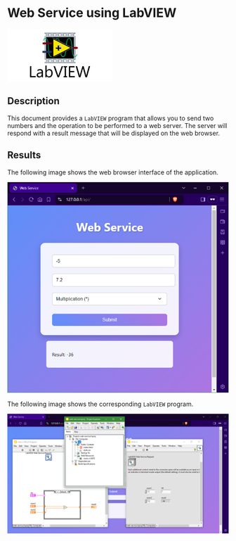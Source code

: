 # Web Service using LabVIEW

![LabVIEW Logo](ni_labview_logo.svg)

## Description

This document provides a `LabVIEW` program that allows you to send two numbers and the operation to be performed to a web server. The server will respond with a result message that will be displayed on the web browser.

## Results

The following image shows the web browser interface of the application.

![Front End](imgs/browser.png)

The following image shows the corresponding `LabVIEW` program.

![Back End](imgs/labview.png)



